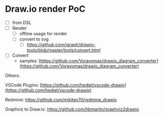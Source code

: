 # Draw.io render PoC

- [ ] from DSL
- [ ] Render 
  - [ ] offline usage for render
  - [ ] convert to svg
    - [ ] https://github.com/jgraph/drawio-tools/blob/master/tools/convert.html
- [ ] Convert
  - samples: [https://github.com/Voravomas/drawio_diagram_converter](https://github.com/Voravomas/drawio_diagram_converter)

Others:

VSCode Plugins: [https://github.com/hediet/vscode-drawio](https://github.com/hediet/vscode-drawio)

Redmine: https://github.com/mikitex70/redmine_drawio

Graphviz to Draw.io: https://github.com/hbmartin/graphviz2drawio


